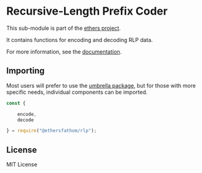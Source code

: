 Recursive-Length Prefix Coder
=============================

This sub-module is part of the [ethers project](https://github.com/Into-the-Fathom/ethers.js).

It contains functions for encoding and decoding RLP data.

For more information, see the [documentation](https://docs.ethers.io/v5/api/utils/encoding/#rlp--methods).


Importing
---------

Most users will prefer to use the [umbrella package](https://www.npmjs.com/package/ethers),
but for those with more specific needs, individual components can be imported.

```javascript
const {

    encode,
    decode

} = require("@ethersfathom/rlp");
```


License
-------

MIT License
